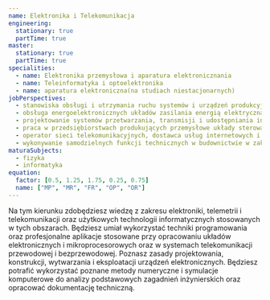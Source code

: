 ```yaml
---
name: Elektronika i Telekomunikacja
engineering:
  stationary: true
  partTime: true
master:
  stationary: true
  partTime: true
specialities:
  - name: Elektronika przemysłowa i aparatura elektronicznania
  - name: Teleinformatyka i optoelektronika
  - name: aparatura elektroniczna(na studiach niestacjonarnych)
jobPerspectives:
  - stanowiska obsługi i utrzymania ruchu systemów i urządzeń produkcyjnych
  - obsługa energoelektronicznych układów zasilania energią elektryczną
  - projektowanie systemów przetwarzania, transmisji i udostępniania informacji
  - praca w przedsiębiorstwach produkujących przemysłowe układy sterowania
  - operator sieci telekomunikacyjnych, dostawca usług internetowych i multimedialnych
  - wykonywanie samodzielnych funkcji technicznych w budownictwie w zakresie specjalności telekomunikacyjnej
maturaSubjects:
  - fizyka
  - informatyka
equation:
  factor: [0.5, 1.25, 1.75, 0.25, 0.75]
  name: ["MP", "MR", "FR", "OP", "OR"]
---
```


Na tym kierunku zdobędziesz wiedzę z zakresu elektroniki, telemetrii i telekomunikacji oraz użytkowych technologii informatycznych stosowanych w tych obszarach. Będziesz umiał wykorzystać techniki programowania oraz profesjonalne aplikacje stosowane przy opracowaniu układów elektronicznych i mikroprocesorowych oraz w systemach telekomunikacji przewodowej i bezprzewodowej. Poznasz zasady projektowania, konstrukcji, wytwarzania i eksploatacji urządzeń elektronicznych. Będziesz potrafić wykorzystać poznane metody numeryczne i symulacje komputerowe do analizy podstawowych zagadnień inżynierskich oraz opracować dokumentację techniczną.
